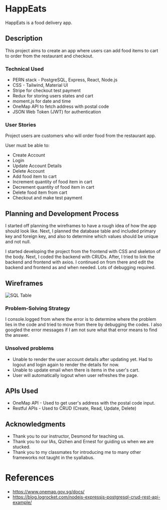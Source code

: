 # HappEats

HappEats is a food delivery app.

## Description

This project aims to create an app where users can add food items to cart to order from the restaurant and checkout.

### Technical Used

- PERN stack - PostgreSQL, Express, React, Node.js
- CSS - Tailwind, Material UI
- Stripe for checkout test payment
- Redux for storing users states and cart
- moment.js for date and time
- OneMap API to fetch address with postal code
- JSON Web Token (JWT) for authentication

<!-- ### Wireframes -->

### User Stories

Project users are customers who will order food from the restaurant app.

User must be able to:

- Create Account
- Login
- Update Account Details
- Delete Account
- Add food item to cart
- Increment quantity of food item in cart
- Decrement quantity of food item in cart
- Delete food item from cart
- Checkout and make test payment

## Planning and Development Process

I started off planning the wireframes to have a rough idea of how the app should look like. Next, I planned the database table and included primary key and foreign key, and also to determine which values should be unique and not null.

I started developing the project from the frontend with CSS and skeleton of the body. Next, I coded the backend with CRUDs. After, I tried to link the backend and frontend with axios. I continued on from there and edit the backend and frontend as and when needed. Lots of debugging required.

## Wireframes

![SQL Table](https://github.com/sohsinghian/happeats/blob/wireframe.png?raw=true)

### Problem-Solving Strategy

I console.logged from where the error is to determine where the problem lies in the code and tried to move from there by debugging the codes.
I also googled the error messages if I am not sure what that error means to find the answer.

### Unsolved problems

- Unable to render the user account details after updating yet. Had to logout and login again to render the details for now.
- Unable to update email when there is items in the user's cart.
- User will automatically logout when user refreshes the page.

## APIs Used

- OneMap API - Used to get user's address with the postal code input.
- Restful APIs - Used to CRUD (Create, Read, Update, Delete)

## Acknowledgments

- Thank you to our instructor, Desmond for teaching us.
- Thank you to our IAs, Qizhen and Ernest for guiding us when we are stucked.
- Thank you to my classmates for introducing me to many other frameworks not taught in the syallabus.

# References

- https://www.onemap.gov.sg/docs/
- https://blog.logrocket.com/nodejs-expressjs-postgresql-crud-rest-api-example/

